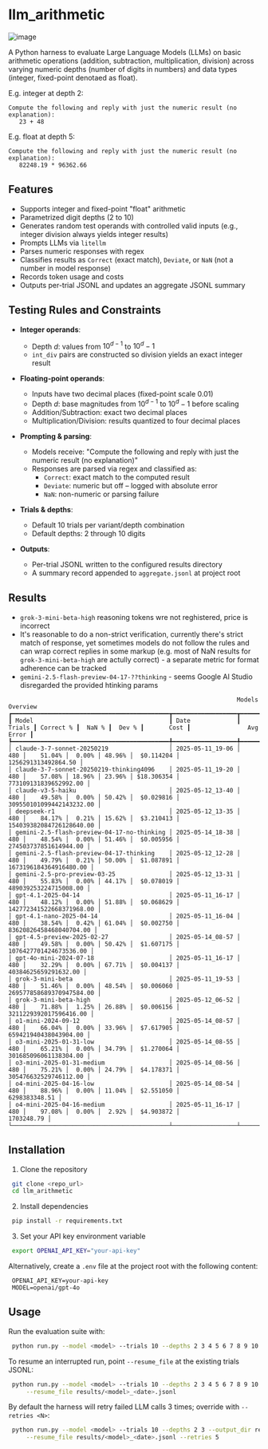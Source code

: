 # llm_arithmetic

![image](https://github.com/user-attachments/assets/57ec6e30-0e0c-41c2-be6f-3acd2bc12d9d)

A Python harness to evaluate Large Language Models (LLMs) on basic arithmetic operations (addition, subtraction, multiplication, division) across varying numeric depths (number of digits in numbers) and data types (integer, fixed-point denotaed as float). 

E.g. integer at depth 2:
```
Compute the following and reply with just the numeric result (no explanation):
   23 + 48
```

E.g. float at depth 5:
```
Compute the following and reply with just the numeric result (no explanation):
   82248.19 * 96362.66
```

## Features

- Supports integer and fixed-point "float" arithmetic
- Parametrized digit depths (2 to 10)
- Generates random test operands with controlled valid inputs (e.g., integer division always yields integer results)
- Prompts LLMs via `litellm`
- Parses numeric responses with regex
- Classifies results as `Correct` (exact match), `Deviate`, or `NaN` (not a number in model response)
- Records token usage and costs
- Outputs per-trial JSONL and updates an aggregate JSONL summary

## Testing Rules and Constraints

- **Integer operands**:
  - Depth *d*: values from $10^{d-1}$ to $10^d - 1$
  - `int_div` pairs are constructed so division yields an exact integer result

- **Floating-point operands**:
  - Inputs have two decimal places (fixed-point scale 0.01)
  - Depth *d*: base magnitudes from $10^{d-1}$ to $10^d - 1$ before scaling
  - Addition/Subtraction: exact two decimal places
  - Multiplication/Division: results quantized to four decimal places

- **Prompting & parsing**:
  - Models receive: "Compute the following and reply with just the numeric result (no explanation)"
  - Responses are parsed via regex and classified as:
    - `Correct`: exact match to the computed result
    - `Deviate`: numeric but off – logged with absolute error
    - `NaN`: non-numeric or parsing failure

- **Trials & depths**:
  - Default 10 trials per variant/depth combination
  - Default depths: 2 through 10 digits

- **Outputs**:
  - Per-trial JSONL written to the configured results directory
  - A summary record appended to `aggregate.jsonl` at project root

## Results
- `grok-3-mini-beta-high` reasoning tokens wre not reghistered, price is incorrect
- It's reasonable to do a non-strict verification, currently there's strict match of response, yet sometimes models do not follow the rules and can wrap correct replies in some markup (e.g. most of NaN results for `grok-3-mini-beta-high` are actully correct) - a separate metric for format adherence can be tracked
- `gemini-2.5-flash-preview-04-17-??thinking` - seems Google AI Studio disregarded the provided htinking params

```
                                                                Models Overview                                                                 
┏━━━━━━━━━━━━━━━━━━━━━━━━━━━━━━━━━━━━━━━━━━━━┳━━━━━━━━━━━━━━━━━━┳━━━━━━━━┳━━━━━━━━━━━┳━━━━━━━━┳━━━━━━━━┳━━━━━━━━━━━━┳━━━━━━━━━━━━━━━━━━━━━━━━━━┓
┃ Model                                      ┃ Date             ┃ Trials ┃ Correct % ┃  NaN % ┃  Dev % ┃       Cost ┃                Avg Error ┃
┡━━━━━━━━━━━━━━━━━━━━━━━━━━━━━━━━━━━━━━━━━━━━╇━━━━━━━━━━━━━━━━━━╇━━━━━━━━╇━━━━━━━━━━━╇━━━━━━━━╇━━━━━━━━╇━━━━━━━━━━━━╇━━━━━━━━━━━━━━━━━━━━━━━━━━┩
│ claude-3-7-sonnet-20250219                 │ 2025-05-11_19-06 │    480 │    51.04% │  0.00% │ 48.96% │  $0.114204 │      1256291313492864.50 │
│ claude-3-7-sonnet-20250219-thinking4096    │ 2025-05-11_19-20 │    480 │    57.08% │ 18.96% │ 23.96% │ $18.306354 │    773109131839652992.00 │
│ claude-v3-5-haiku                          │ 2025-05-12_13-40 │    480 │    49.58% │  0.00% │ 50.42% │  $0.029816 │ 309550101099442143232.00 │
│ deepseek-r1                                │ 2025-05-12_13-35 │    480 │    84.17% │  0.21% │ 15.62% │  $3.210413 │ 154039382084726128640.00 │
│ gemini-2.5-flash-preview-04-17-no-thinking │ 2025-05-14_18-38 │    480 │    48.54% │  0.00% │ 51.46% │  $0.005956 │    274503737851614944.00 │
│ gemini-2.5-flash-preview-04-17-thinking    │ 2025-05-12_12-28 │    480 │    49.79% │  0.21% │ 50.00% │  $1.087891 │   1673196184364916480.00 │
│ gemini-2.5-pro-preview-03-25               │ 2025-05-12_13-31 │    480 │    55.83% │  0.00% │ 44.17% │  $0.078019 │    489039253224715008.00 │
│ gpt-4.1-2025-04-14                         │ 2025-05-11_16-17 │    480 │    48.12% │  0.00% │ 51.88% │  $0.068629 │ 142772341522668371968.00 │
│ gpt-4.1-nano-2025-04-14                    │ 2025-05-11_16-04 │    480 │    38.54% │  0.42% │ 61.04% │  $0.002750 │  83620826458468040704.00 │
│ gpt-4.5-preview-2025-02-27                 │ 2025-05-14_08-57 │    480 │    49.58% │  0.00% │ 50.42% │  $1.607175 │   1076427701424673536.00 │
│ gpt-4o-mini-2024-07-18                     │ 2025-05-11_16-17 │    480 │    32.29% │  0.00% │ 67.71% │  $0.004137 │     40384625659291632.00 │
│ grok-3-mini-beta                           │ 2025-05-11_19-53 │    480 │    51.46% │  0.00% │ 48.54% │  $0.006060 │ 269577858689370947584.00 │
│ grok-3-mini-beta-high                      │ 2025-05-12_06-52 │    480 │    71.88% │  1.25% │ 26.88% │  $0.006156 │   3211229392017596416.00 │
│ o1-mini-2024-09-12                         │ 2025-05-14_08-57 │    480 │    66.04% │  0.00% │ 33.96% │  $7.617905 │    659421940438043904.00 │
│ o3-mini-2025-01-31-low                     │ 2025-05-14_08-55 │    480 │    65.21% │  0.00% │ 34.79% │  $1.270064 │    301685096061138304.00 │
│ o3-mini-2025-01-31-medium                  │ 2025-05-14_08-56 │    480 │    75.21% │  0.00% │ 24.79% │  $4.178371 │    305476632529746112.00 │
│ o4-mini-2025-04-16-low                     │ 2025-05-14_08-54 │    480 │    88.96% │  0.00% │ 11.04% │  $2.551050 │            6298383348.51 │
│ o4-mini-2025-04-16-medium                  │ 2025-05-11_16-17 │    480 │    97.08% │  0.00% │  2.92% │  $4.903872 │               1703248.79 │
└────────────────────────────────────────────┴──────────────────┴────────┴───────────┴────────┴────────┴────────────┴──────────────────────────┘
```

## Installation

1. Clone the repository

```bash
 git clone <repo_url>
 cd llm_arithmetic
```

2. Install dependencies

```bash
 pip install -r requirements.txt
```

3. Set your API key environment variable

```bash
 export OPENAI_API_KEY="your-api-key"
```

Alternatively, create a `.env` file at the project root with the following content:

```env
 OPENAI_API_KEY=your-api-key
 MODEL=openai/gpt-4o
```

## Usage

Run the evaluation suite with:

```bash
 python run.py --model <model> --trials 10 --depths 2 3 4 5 6 7 8 9 10 --output_dir results
```

To resume an interrupted run, point `--resume_file` at the existing trials JSONL:

```bash
 python run.py --model <model> --trials 10 --depths 2 3 4 5 6 7 8 9 10 --output_dir results \
     --resume_file results/<model>_<date>.jsonl
```

By default the harness will retry failed LLM calls 3 times; override with `--retries <N>`:

```bash
 python run.py --model <model> --trials 10 --depths 2 3 --output_dir results \
     --resume_file results/<model>_<date>.jsonl --retries 5
```
